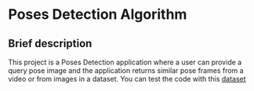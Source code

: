 # Poses Detection Algorithm
## Brief description
This project is a Poses Detection application where a user can provide a query pose image and the application returns similar pose frames from a video or from  images in a dataset. You can test the code with this [dataset](https://www.robots.ox.ac.uk/~vgg/data/pose/)
